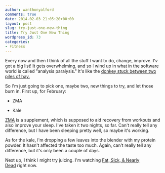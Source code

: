 ```yaml
---
author: wanthonyalford
comments: true
date: 2014-02-03 21:05:20+00:00
layout: post
slug: try-just-one-new-thing
title: Try Just One New Thing
wordpress_id: 73
categories:
- Fitness
---
```


Every now and then I think of all the stuff I want to do, change, improve. I'v got a big list! It gets overwhelming, and so I wind up in what in the software world is called "analysis paralysis." It's like the [donkey stuck between two piles of hay.](http://en.wikipedia.org/wiki/Buridan's_ass)

So I'm just going to pick one, maybe two, new things to try, and let those burn in. First up, for February:



	
  * ZMA

	
  * Kale


[ZMA](http://en.wikipedia.org/wiki/ZMA_(supplement)) is a supplement, which is supposed to aid recovery from workouts and also improve your sleep. I've taken it two nights, so far. Can't really tell any difference, but I have been sleeping pretty well, so maybe it's working.

As for the kale, I'm dropping a few leaves into the blender with my protein powder. It hasn't affected the taste too much. Again, can't really tell any difference, but it's only been a couple of days.

Next up, I think I might try juicing. I'm watching [Fat, Sick, & Nearly Dead](http://www.fatsickandnearlydead.com/) right now.
